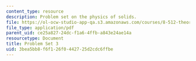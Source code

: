 ```yaml
---
content_type: resource
description: Problem set on the physics of solids.
file: https://ol-ocw-studio-app-qa.s3.amazonaws.com/courses/8-512-theory-of-solids-ii-spring-2009/3bea5bb8f6f126f0442725d2cdc6ffbe_MIT8_512s09_pset03.pdf
file_type: application/pdf
parent_uid: ce25a827-24dc-f1a6-4ffb-a843e24ae14a
resourcetype: Document
title: Problem Set 3
uid: 3bea5bb8-f6f1-26f0-4427-25d2cdc6ffbe
---
```

